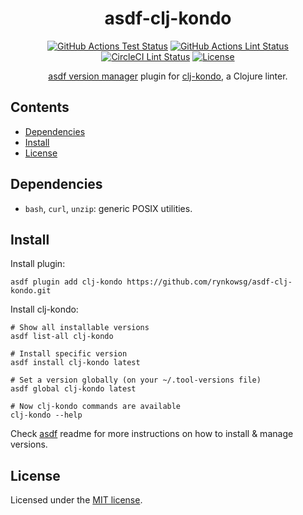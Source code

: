 <div align="center">

# asdf-clj-kondo
[![GitHub Actions Test Status][ci-actions-test-badge]][ci-actions-test]
[![GitHub Actions Lint Status][ci-actions-lint-badge]][ci-actions-lint]
[![CircleCI Lint Status][ci-circleci-lint-badge]][ci-circleci-lint]
[![License][license-badge]][license]

[asdf version manager][asdf-website] plugin for [clj-kondo][clj-kondo-repo], a Clojure linter.

</div>


## Contents

- [Dependencies](#dependencies)
- [Install](#install)
- [License](#license)

## Dependencies

- `bash`, `curl`, `unzip`: generic POSIX utilities.

## Install

Install plugin:

```shell
asdf plugin add clj-kondo https://github.com/rynkowsg/asdf-clj-kondo.git
```

Install clj-kondo:

```shell
# Show all installable versions
asdf list-all clj-kondo

# Install specific version
asdf install clj-kondo latest

# Set a version globally (on your ~/.tool-versions file)
asdf global clj-kondo latest

# Now clj-kondo commands are available
clj-kondo --help
```

Check [asdf][asdf-repo] readme for more instructions on how to install & manage versions.

## License

Licensed under the [MIT license][license].

[asdf-website]: https://asdf-vm.com
[asdf-repo]: https://github.com/asdf-vm/asdf
[ci-actions-test-badge]: https://github.com/rynkowsg/asdf-clj-kondo/actions/workflows/test.yml/badge.svg
[ci-actions-test]: https://github.com/rynkowsg/asdf-clj-kondo/actions/workflows/test.yml
[ci-actions-lint-badge]: https://github.com/rynkowsg/asdf-clj-kondo/actions/workflows/lint.yml/badge.svg
[ci-actions-lint]: https://github.com/rynkowsg/asdf-clj-kondo/actions/workflows/lint.yml
[ci-circleci-lint-badge]: https://circleci.com/gh/rynkowsg/asdf-clj-kondo.svg?style=shield
[ci-circleci-lint]: https://circleci.com/gh/rynkowsg/asdf-clj-kondo
[clj-kondo-repo]: https://github.com/clj-kondo/clj-kondo
[license-badge]: https://img.shields.io/badge/license-MIT-lightgrey.svg
[license]: LICENSE
